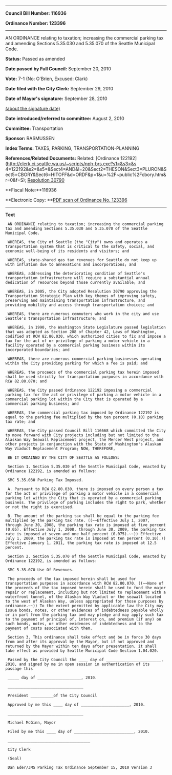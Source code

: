 

********

**Council Bill Number: 116936**
   
**Ordinance Number: 123396**
********

 AN ORDINANCE relating to taxation; increasing the commercial parking tax and amending Sections 5.35.030 and 5.35.070 of the Seattle Municipal Code.

**Status:** Passed as amended
   
**Date passed by Full Council:** September 20, 2010
   
**Vote:** 7-1 (No: O'Brien, Excused: Clark)
   
**Date filed with the City Clerk:** September 29, 2010
   
**Date of Mayor's signature:** September 28, 2010
   
[(about the signature date)](/~public/approvaldate.htm)
   
   
   
**Date introduced/referred to committee:** August 2, 2010
   
**Committee:** Transportation
   
**Sponsor:** RASMUSSEN
   
   
**Index Terms:** TAXES, PARKING, TRANSPORTATION-PLANNING

**References/Related Documents:** Related: [Ordinance 122192](http://clerk.ci.seattle.wa.us/~scripts/nph-brs.exe?s1=&s3=&s 4=122192&s2=&s5=&Sect4=AND&l=20&Sect2=THESON&Sect3=PLURON&Sect5=CBORY&Sect6=HITOFF&d=ORDF&p=1&u=%2F~public%2Fcbory.htm&r=0&f=S); [Resolution 30790](http://clerk.ci.seattle.wa.us/~scripts/nph-brs.exe?s1=&s3=30790&s2=&s4=&Sect4=AND&l=20&Sect2=THESON&Sect3=PLURON&Sect5=RESNY&Sect6=HITOFF&d=RESF&p=1&u=%2F~public%2Fresny.htm&r=0&f=S)

**Fiscal Note:**116936

**Electronic Copy: **[PDF scan of Ordinance No. 123396](/~archives/Ordinances/Ord_123396.pdf)

********

**Text**
   
```
 AN ORDINANCE relating to taxation; increasing the commercial parking tax and amending Sections 5.35.030 and 5.35.070 of the Seattle Municipal Code.

 WHEREAS, the City of Seattle (the "City") owns and operates a transportation system that is critical to the safety, social, and economic well-being of its residents and visitors; and

 WHEREAS, state-shared gas tax revenues for Seattle do not keep up with inflation due to annexations and incorporations; and

 WHEREAS, addressing the deteriorating condition of Seattle's transportation infrastructure will require a substantial annual dedication of resources beyond those currently available; and

 WHEREAS, in 2005, the City adopted Resolution 30790 approving the Transportation Strategic Plan with key themes of improving safety, preserving and maintaining transportation infrastructure, and providing mobility and access through transportation choices; and

 WHEREAS, there are numerous commuters who work in the city and use Seattle's transportation infrastructure; and

 WHEREAS, in 1990, the Washington State Legislature passed legislation that was adopted as Section 208 of Chapter 42, Laws of Washington, codified at RCW 82.80.030, which authorized cities to fix and impose a tax for the act of or privilege of parking a motor vehicle in a facility operated by a commercial parking business within its incorporated boundaries; and

 WHEREAS, there are numerous commercial parking businesses operating within the City providing parking for which a fee is paid; and

 WHEREAS, the proceeds of the commercial parking tax herein imposed shall be used strictly for transportation purposes in accordance with RCW 82.80.070; and

 WHEREAS, the City passed Ordinance 122192 imposing a commercial parking tax for the act or privilege of parking a motor vehicle in a commercial parking lot within the City that is operated by a commercial parking business; and

 WHEREAS, the commercial parking tax imposed by Ordinance 122192 is equal to the parking fee multiplied by the ten percent (0.10) parking tax rate; and

 WHEREAS, the City passed Council Bill 116668 which committed the City to move forward with City projects including but not limited to the Alaskan Way Seawall Replacement project, the Mercer West project, and other projects in conjunction with the State of Washington's Alaskan Way Viaduct Replacement Program; NOW, THEREFORE,

 BE IT ORDAINED BY THE CITY OF SEATTLE AS FOLLOWS:

 Section 1. Section 5.35.030 of the Seattle Municipal Code, enacted by Ordinance 122192, is amended as follows:

 SMC 5.35.030 Parking Tax Imposed.

 A. Pursuant to RCW 82.80.030, there is imposed on every person a tax for the act or privilege of parking a motor vehicle in a commercial parking lot within the City that is operated by a commercial parking business. The privilege of parking includes the right to park, whether or not the right is exercised.

 B. The amount of the parking tax shall be equal to the parking fee multiplied by the parking tax rate. ((~~Effective July 1, 2007, through June 30, 2008, the parking tax rate is imposed at five percent (0.05). Effective July 1, 2008, through June 30, 2009, the parking tax rate is imposed at seven and one half percent (0.075).~~)) Effective July 1, 2009, the parking tax rate is imposed at ten percent (0.10).))  Effective January 1, 2011, the parking tax rate is imposed at 12.5 percent.

 Section 2. Section 5.35.070 of the Seattle Municipal Code, enacted by Ordinance 122192, is amended as follows:

 SMC 5.35.070 Use Of Revenues.

 The proceeds of the tax imposed herein shall be used for transportation purposes in accordance with RCW 82.80.070. ((~~None of the proceeds of the tax imposed herein shall be used to fund the major repair or replacement, including but not limited to replacement with a waterfront tunnel, of the Alaskan Way Viaduct or the seawall located to the west of Alaskan Way, unless appropriated for those purposes by ordinance.~~)) To the extent permitted by applicable law the City may issue bonds, notes, or other evidences of indebtedness payable wholly or in part from the parking tax and may pledge and may apply such tax to the payment of principal of, interest on, and premium (if any) on such bonds, notes, or other evidences of indebtedness and to the payment of costs associated with them.

 Section 3. This ordinance shall take effect and be in force 30 days from and after its approval by the Mayor, but if not approved and returned by the Mayor within ten days after presentation, it shall take effect as provided by Seattle Municipal Code Section 1.04.020.

 Passed by the City Council the ____ day of ________________________, 2010, and signed by me in open session in authentication of its passage this

 _____ day of ___________________, 2010.

 _________________________________

 President __________of the City Council

 Approved by me this ____ day of _____________________, 2010.

 _________________________________

 Michael McGinn, Mayor

 Filed by me this ____ day of __________________________, 2010.

 ____________________________________

 City Clerk

 (Seal)

 Dan Eder/JMS Parking Tax Ordinance September 15, 2010 Version 3

```
